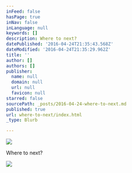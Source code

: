 ```yaml
---
inFeed: false
hasPage: true
inNav: false
inLanguage: null
keywords: []
description: Where to next?
datePublished: '2016-04-24T21:35:43.568Z'
dateModified: '2016-04-24T21:35:29.962Z'
title: ''
author: []
authors: []
publisher:
  name: null
  domain: null
  url: null
  favicon: null
starred: false
sourcePath: _posts/2016-04-24-where-to-next.md
published: true
url: where-to-next/index.html
_type: Blurb

---
```

![](https://the-grid-user-content.s3-us-west-2.amazonaws.com/85733d77-97f0-49c6-8300-b5f768255a07.gif)

Where to next?

  
![](https://the-grid-user-content.s3-us-west-2.amazonaws.com/bb55354f-8f98-4020-8668-c125e1494722.gif)